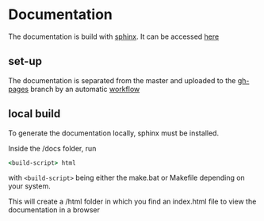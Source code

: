 # Documentation

The documentation is build with [sphinx](https://www.sphinx-doc.org/en/master/). It can be accessed [here](https://m-tosch.github.io/regex_fun/)

## set-up

The documentation is separated from the master and uploaded to the [gh-pages](https://github.com/m-tosch/regex_fun/tree/gh-pages) branch by an automatic [workflow](https://github.com/m-tosch/regex_fun/actions?query=workflow%3Adocs)

## local build

To generate the documentation locally, sphinx must be installed.

Inside the /docs folder, run

```cmd
<build-script> html
```

with `<build-script>` being either the make.bat or Makefile depending on your system.

This will create a /html folder in which you find an index.html file to view the documentation in a browser
